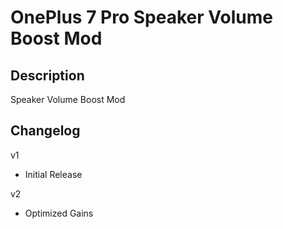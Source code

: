 # **OnePlus 7 Pro Speaker Volume Boost Mod**

## Description

Speaker Volume Boost Mod

## Changelog

v1

- Initial Release

v2

- Optimized Gains
